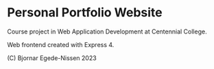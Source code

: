 # Personal Portfolio Website


Course project in Web Application Development at Centennial College.


Web frontend created with Express 4.


(C) Bjornar Egede-Nissen 2023

